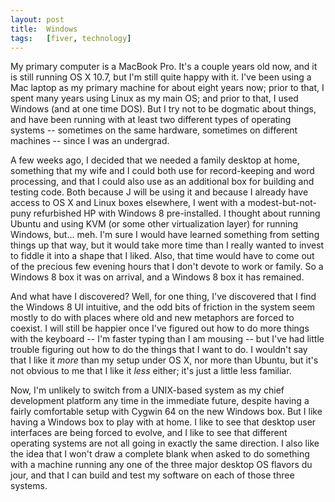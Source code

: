 ```yaml
---
layout: post
title:  Windows
tags:   [fiver, technology]
---
```


My primary computer is a MacBook Pro.  It's a couple years old now,
and it is still running OS X 10.7, but I'm still quite happy with it.
I've been using a Mac laptop as my primary machine for about eight
years now; prior to that, I spent many years using Linux as my main
OS; and prior to that, I used Windows (and at one time DOS).  But I
try not to be dogmatic about things, and have been running with at
least two different types of operating systems -- sometimes on the
same hardware, sometimes on different machines -- since I was an
undergrad.

A few weeks ago, I decided that we needed a family desktop at home,
something that my wife and I could both use for record-keeping and
word processing, and that I could also use as an additional box for
building and testing code.  Both because J will be using it and
because I already have access to OS X and Linux boxes elsewhere, I
went with a modest-but-not-puny refurbished HP with Windows 8
pre-installed.  I thought about running Ubuntu and using KVM (or some
other virtualization layer) for running Windows, but... meh.  I'm sure
I would have learned something from setting things up that way, but it
would take more time than I really wanted to invest to fiddle it into
a shape that I liked.  Also, that time would have to come out of the
precious few evening hours that I don't devote to work or family.  So
a Windows 8 box it was on arrival, and a Windows 8 box it has
remained.

And what have I discovered?  Well, for one thing, I've discovered that
I find the Windows 8 UI intuitive, and the odd bits of friction in the
system seem mostly to do with places where old and new metaphors are
forced to coexist.  I will still be happier once I've figured out how
to do more things with the keyboard -- I'm faster typing than I am
mousing -- but I've had little trouble figuring out how to do the
things that I want to do.  I wouldn't say that I like it *more* than
my setup under OS X, nor more than Ubuntu, but it's not obvious to me
that I like it *less* either; it's just a little less familiar.

Now, I'm unlikely to switch from a UNIX-based system as my chief
development platform any time in the immediate future, despite having
a fairly comfortable setup with Cygwin 64 on the new Windows box.  But
I like having a Windows box to play with at home.  I like to see that
desktop user interfaces are being forced to evolve, and I like to see
that different operating systems are not all going in exactly the same
direction.  I also like the idea that I won't draw a complete blank
when asked to do something with a machine running any one of the three
major desktop OS flavors du jour, and that I can build and test my
software on each of those three systems.